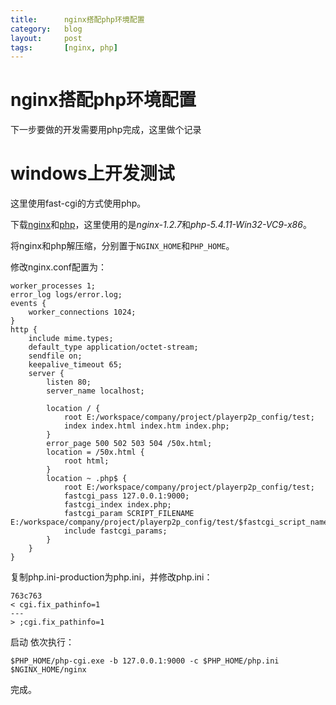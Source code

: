 ```yaml
---
title:      nginx搭配php环境配置
category:   blog
layout:     post
tags:       [nginx, php]
---
```



nginx搭配php环境配置
==============



下一步要做的开发需要用php完成，这里做个记录

# windows上开发测试

这里使用fast-cgi的方式使用php。

下载[nginx][1]和[php][2]，这里使用的是*nginx-1.2.7*和*php-5.4.11-Win32-VC9-x86*。

将nginx和php解压缩，分别置于`NGINX_HOME`和`PHP_HOME`。

修改nginx.conf配置为：

    worker_processes 1;
    error_log logs/error.log;
    events { 
        worker_connections 1024; 
    } 
    http { 
        include mime.types; 
        default_type application/octet-stream; 
        sendfile on; 
        keepalive_timeout 65; 
        server { 
            listen 80; 
            server_name localhost; 
    
            location / { 
                root E:/workspace/company/project/playerp2p_config/test; 
                index index.html index.htm index.php; 
            } 
            error_page 500 502 503 504 /50x.html; 
            location = /50x.html { 
                root html; 
            }
            location ~ .php$ { 
                root E:/workspace/company/project/playerp2p_config/test; 
                fastcgi_pass 127.0.0.1:9000; 
                fastcgi_index index.php; 
                fastcgi_param SCRIPT_FILENAME E:/workspace/company/project/playerp2p_config/test/$fastcgi_script_name; 
                include fastcgi_params; 
            } 
        } 
    }
    

复制php.ini-production为php.ini，并修改php.ini：

    763c763
    < cgi.fix_pathinfo=1
    ---
    > ;cgi.fix_pathinfo=1
    

启动 依次执行：

    $PHP_HOME/php-cgi.exe -b 127.0.0.1:9000 -c $PHP_HOME/php.ini 
    $NGINX_HOME/nginx
    

完成。

[1]:    http://nginx.org/
[2]:    http://php.net/
